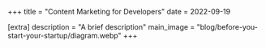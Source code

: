 +++
title = "Content Marketing for Developers"
date = 2022-09-19

[extra]
description = "A brief description"
main_image = "blog/before-you-start-your-startup/diagram.webp"
+++